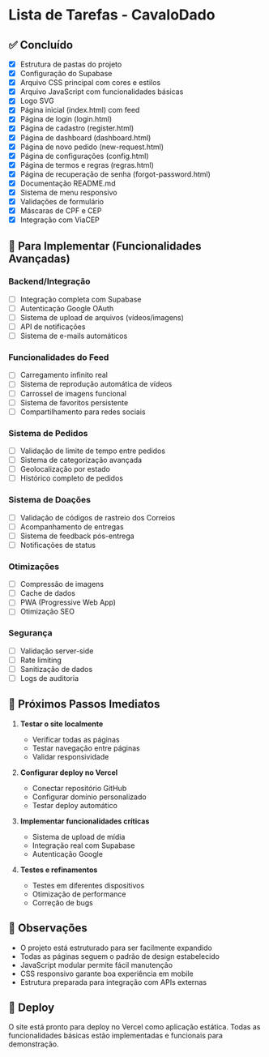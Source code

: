 # Lista de Tarefas - CavaloDado

## ✅ Concluído

- [x] Estrutura de pastas do projeto
- [x] Configuração do Supabase
- [x] Arquivo CSS principal com cores e estilos
- [x] Arquivo JavaScript com funcionalidades básicas
- [x] Logo SVG
- [x] Página inicial (index.html) com feed
- [x] Página de login (login.html)
- [x] Página de cadastro (register.html)
- [x] Página de dashboard (dashboard.html)
- [x] Página de novo pedido (new-request.html)
- [x] Página de configurações (config.html)
- [x] Página de termos e regras (regras.html)
- [x] Página de recuperação de senha (forgot-password.html)
- [x] Documentação README.md
- [x] Sistema de menu responsivo
- [x] Validações de formulário
- [x] Máscaras de CPF e CEP
- [x] Integração com ViaCEP

## 🔄 Para Implementar (Funcionalidades Avançadas)

### Backend/Integração
- [ ] Integração completa com Supabase
- [ ] Autenticação Google OAuth
- [ ] Sistema de upload de arquivos (vídeos/imagens)
- [ ] API de notificações
- [ ] Sistema de e-mails automáticos

### Funcionalidades do Feed
- [ ] Carregamento infinito real
- [ ] Sistema de reprodução automática de vídeos
- [ ] Carrossel de imagens funcional
- [ ] Sistema de favoritos persistente
- [ ] Compartilhamento para redes sociais

### Sistema de Pedidos
- [ ] Validação de limite de tempo entre pedidos
- [ ] Sistema de categorização avançada
- [ ] Geolocalização por estado
- [ ] Histórico completo de pedidos

### Sistema de Doações
- [ ] Validação de códigos de rastreio dos Correios
- [ ] Acompanhamento de entregas
- [ ] Sistema de feedback pós-entrega
- [ ] Notificações de status

### Otimizações
- [ ] Compressão de imagens
- [ ] Cache de dados
- [ ] PWA (Progressive Web App)
- [ ] Otimização SEO

### Segurança
- [ ] Validação server-side
- [ ] Rate limiting
- [ ] Sanitização de dados
- [ ] Logs de auditoria

## 🎯 Próximos Passos Imediatos

1. **Testar o site localmente**
   - Verificar todas as páginas
   - Testar navegação entre páginas
   - Validar responsividade

2. **Configurar deploy no Vercel**
   - Conectar repositório GitHub
   - Configurar domínio personalizado
   - Testar deploy automático

3. **Implementar funcionalidades críticas**
   - Sistema de upload de mídia
   - Integração real com Supabase
   - Autenticação Google

4. **Testes e refinamentos**
   - Testes em diferentes dispositivos
   - Otimização de performance
   - Correção de bugs

## 📝 Observações

- O projeto está estruturado para ser facilmente expandido
- Todas as páginas seguem o padrão de design estabelecido
- JavaScript modular permite fácil manutenção
- CSS responsivo garante boa experiência em mobile
- Estrutura preparada para integração com APIs externas

## 🚀 Deploy

O site está pronto para deploy no Vercel como aplicação estática. Todas as funcionalidades básicas estão implementadas e funcionais para demonstração.

